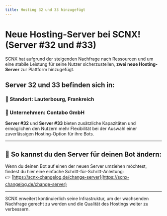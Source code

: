 ```yaml
---
title: Hosting 32 und 33 hinzugefügt
---
```


# Neue Hosting-Server bei SCNX! (Server #32 und #33)

SCNX hat aufgrund der steigenden Nachfrage nach Ressourcen und um eine stabile Leistung für seine Nutzer sicherzustellen, **zwei neue Hosting-Server** zur Plattform hinzugefügt.

## Server 32 und 33 befinden sich in:
### 📍 Standort: Lauterbourg, Frankreich  
### 🏢 Unternehmen: Contabo GmbH

**Server #32** und **Server #33** bieten zusätzliche Kapazitäten und ermöglichen den Nutzern mehr Flexibilität bei der Auswahl einer zuverlässigen Hosting-Option für ihre Bots.

---

## 🔄 So kannst du den Server für deinen Bot ändern:
Wenn du deinen Bot auf einen der neuen Server umziehen möchtest, findest du hier eine einfache Schritt-für-Schritt-Anleitung:  
👉 [https://scnx-changelog.de/change-server](https://scnx-changelog.de/change-server)

---

SCNX erweitert kontinuierlich seine Infrastruktur, um der wachsenden Nachfrage gerecht zu werden und die Qualität des Hostings weiter zu verbessern.

